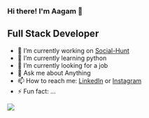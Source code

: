 ### Hi there! I'm Aagam 👋
## Full Stack Developer 

- 🔭 I’m currently working on [Social-Hunt](https://github.com/AagamGada/Social-Hunt)
- 🌱 I’m currently learning python 
- 👯 I’m currently looking for a job 
- 💬 Ask me about Anything
- 📫 How to reach me: [LinkedIn](https://www.linkedin.com/in/aagam-gada-7612a616b/) or [Instagram](https://www.instagram.com/aagam_27/)
- ⚡ Fun fact: ...

<img src = "https://github-readme-stats.vercel.app/api?username=AagamGada&&show_icons=true&title_color=ffffff&icon_color=bb2acf&text_color=151515&bg_color=daf7dc"/>

